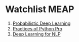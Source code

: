 # Watchlist MEAP

1. [Probabilistic Deep Learning](https://www.manning.com/books/probabilistic-deep-learning-with-python?utm_source=facebook&utm_medium=social&utm_campaign=book_probabilisticdeeplearningwithpython&utm_content=promo)
2. [Practices of Python Pro](https://www.manning.com/books/practices-of-the-python-pro)
3. [Deep Learning for NLP](https://www.manning.com/books/deep-learning-for-natural-language-processing)
